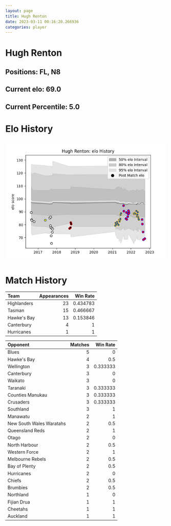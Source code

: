 ```yaml
---  
layout: page  
title: Hugh Renton  
date: 2023-03-11 00:16:20.266936  
categories: player  
---
```

# Hugh Renton

## Positions: FL, N8

## Current elo: 69.0

## Current Percentile: 5.0

# Elo History


![elo history](history_HughRenton.png)
# Match History


| Team        |   Appearances |   Win Rate |
|:------------|--------------:|-----------:|
| Highlanders |            23 |   0.434783 |
| Tasman      |            15 |   0.466667 |
| Hawke's Bay |            13 |   0.153846 |
| Canterbury  |             4 |   1        |
| Hurricanes  |             1 |   1        |

| Opponent                 |   Matches |   Win Rate |
|:-------------------------|----------:|-----------:|
| Blues                    |         5 |   0        |
| Hawke's Bay              |         4 |   0.5      |
| Wellington               |         3 |   0.333333 |
| Canterbury               |         3 |   0        |
| Waikato                  |         3 |   0        |
| Taranaki                 |         3 |   0.333333 |
| Counties Manukau         |         3 |   0.333333 |
| Crusaders                |         3 |   0.333333 |
| Southland                |         3 |   1        |
| Manawatu                 |         2 |   1        |
| New South Wales Waratahs |         2 |   0.5      |
| Queensland Reds          |         2 |   1        |
| Otago                    |         2 |   0        |
| North Harbour            |         2 |   0.5      |
| Western Force            |         2 |   1        |
| Melbourne Rebels         |         2 |   0.5      |
| Bay of Plenty            |         2 |   0.5      |
| Hurricanes               |         2 |   0        |
| Chiefs                   |         2 |   0.5      |
| Brumbies                 |         2 |   0.5      |
| Northland                |         1 |   0        |
| Fijian Drua              |         1 |   1        |
| Cheetahs                 |         1 |   1        |
| Auckland                 |         1 |   1        |